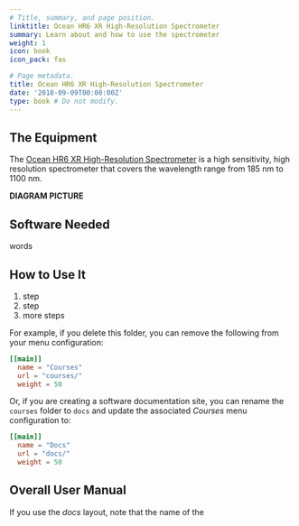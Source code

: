 ```yaml
---
# Title, summary, and page position.
linktitle: Ocean HR6 XR High-Resolution Spectrometer
summary: Learn about and how to use the spectrometer
weight: 1
icon: book
icon_pack: fas

# Page metadata.
title: Ocean HR6 XR High-Resolution Spectrometer
date: '2018-09-09T00:00:00Z'
type: book # Do not modify.
---
```


## The Equipment

The [Ocean HR6 XR High-Resolution Spectrometer](https://www.oceaninsight.com/products/spectrometers/high-resolution/ocean-hr6-series-spectrometers/ocean-hr6-xr-spectrometers/) is a high sensitivity, high resolution spectrometer that covers the wavelength range from 185 nm to 1100 nm.

**DIAGRAM PICTURE**

## Software Needed
words

## How to Use It

1. step
2. step
3. more steps

For example, if you delete this folder, you can remove the following from your menu configuration:

```toml
[[main]]
  name = "Courses"
  url = "courses/"
  weight = 50
```

Or, if you are creating a software documentation site, you can rename the `courses` folder to `docs` and update the associated _Courses_ menu configuration to:

```toml
[[main]]
  name = "Docs"
  url = "docs/"
  weight = 50
```

## Overall User Manual
If you use the _docs_ layout, note that the name of the
